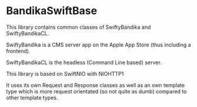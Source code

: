 # BandikaSwiftBase

This library contains common classes of SwiftyBandika and SwiftyBandikaCL.

SwiftyBandika is a CMS server app on the Apple App Store (thus including a frontend).

SwiftyBandikaCL is the headless (Command Line based) server.

This library is based on SwiftNIO with NIOHTTP1

It uses its own Request and Response classes as well as an own template type which is more request orientated (so not quite as dumb) compared to other template types.